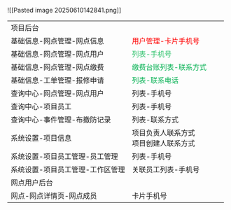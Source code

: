 ![[Pasted image 20250610142841.png]]

|                   |                                                                       |     |     |
| ----------------- | --------------------------------------------------------------------- | --- | --- |
| 项目后台              |                                                                       |     |     |
| 基础信息-网点管理-网点信息    | <font color="#ff0000">用户管理-卡片手机号</font>                               |     |     |
| 基础信息-网点管理-网点用户    | <font color="#2DC26B">列表-手机号</font>                                   |     |     |
| 基础信息-网点管理-网点缴费    | <font color="#00b050">缴费台账列表-联系方式                             </font> |     |     |
| 基础信息-工单管理-报修申请    | <font color="#00b050">列表-联系电话</font>                                  |     |     |
| 查询中心-网点管理-网点用户    | 列表-手机号                                                                |     |     |
| 查询中心-项目员工         | 列表-手机号                                                                |     |     |
| 查询中心-事件管理-布撤防记录   | 列表-联系方式                                                               |     |     |
| 系统设置-项目信息         | 项目负责人联系方式  <br>项目创建人联系方式                                              |     |     |
| 系统设置-项目员工管理-员工管理  | 列表-手机号                                                                |     |     |
| 系统设置-项目员工管理-工作区管理 | 关联员工列表-手机号                                                            |     |     |
| 网点用户后台            |                                                                       |     |     |
| 网点-网点详情页-网点成员     | 卡片手机号                                                                 |     |     |
